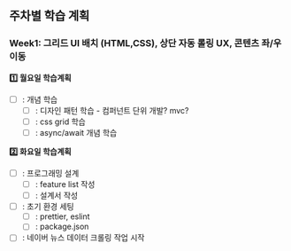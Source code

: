 ## 주차별 학습 계획

### Week1: 그리드 UI 배치 (HTML,CSS), 상단 자동 롤링 UX, 콘텐츠 좌/우 이동

**:one: 월요일 학습계획**

- [ ] : 개념 학습
  - [ ] : 디자인 패턴 학습 - 컴퍼넌트 단위 개발? mvc? 
  - [ ] : css grid 학습
  - [ ] : async/await 개념 학습

**:two: 화요일 학습계획**

- [ ] : 프로그래밍 설계
  - [ ] : feature list 작성
  - [ ] : 설계서 작성
- [ ] : 초기 환경 세팅
  - [ ] : prettier, eslint
  - [ ] : package.json
- [ ] : 네이버 뉴스 데이터 크롤링 작업 시작